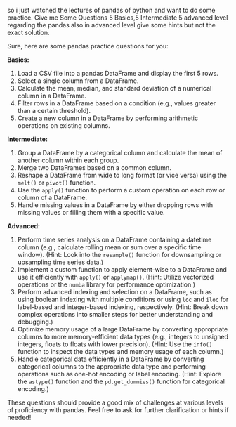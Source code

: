 so i just watched the lectures of pandas of python and want to do some practice.
Give me Some Questions 5 Basics,5 Intermediate 5 advanced level regarding the pandas 
also in advanced level give some hints but not the exact solution.


Sure, here are some pandas practice questions for you:

**Basics:**
1. Load a CSV file into a pandas DataFrame and display the first 5 rows.
2. Select a single column from a DataFrame.
3. Calculate the mean, median, and standard deviation of a numerical column in a DataFrame.
4. Filter rows in a DataFrame based on a condition (e.g., values greater than a certain threshold).
5. Create a new column in a DataFrame by performing arithmetic operations on existing columns.

**Intermediate:**
1. Group a DataFrame by a categorical column and calculate the mean of another column within each group.
2. Merge two DataFrames based on a common column.
3. Reshape a DataFrame from wide to long format (or vice versa) using the `melt()` or `pivot()` function.
4. Use the `apply()` function to perform a custom operation on each row or column of a DataFrame.
5. Handle missing values in a DataFrame by either dropping rows with missing values or filling them with a specific value.

**Advanced:**
1. Perform time series analysis on a DataFrame containing a datetime column (e.g., calculate rolling mean or sum over a specific time window).
   (Hint: Look into the `resample()` function for downsampling or upsampling time series data.)
2. Implement a custom function to apply element-wise to a DataFrame and use it efficiently with `apply()` or `applymap()`.
   (Hint: Utilize vectorized operations or the `numba` library for performance optimization.)
3. Perform advanced indexing and selection on a DataFrame, such as using boolean indexing with multiple conditions or using `loc` and `iloc` for label-based and integer-based indexing, respectively.
   (Hint: Break down complex operations into smaller steps for better understanding and debugging.)
4. Optimize memory usage of a large DataFrame by converting appropriate columns to more memory-efficient data types (e.g., integers to unsigned integers, floats to floats with lower precision).
   (Hint: Use the `info()` function to inspect the data types and memory usage of each column.)
5. Handle categorical data efficiently in a DataFrame by converting categorical columns to the appropriate data type and performing operations such as one-hot encoding or label encoding.
   (Hint: Explore the `astype()` function and the `pd.get_dummies()` function for categorical encoding.)

These questions should provide a good mix of challenges at various levels of proficiency with pandas. Feel free to ask for further clarification or hints if needed!
